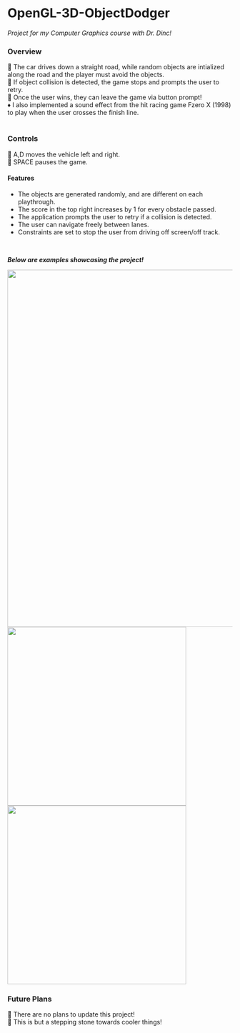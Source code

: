 # OpenGL-3D-ObjectDodger

 *Project for my Computer Graphics course with Dr. Dinc!*
### Overview ###
💠 The car drives down a straight road, while random objects are intialized along the road and the player must avoid the objects.
<br> 💠 If object collision is detected, the game stops and prompts the user to retry. 
<br> 💠 Once the user wins, they can leave the game via button prompt! 
<br> ♦️ I also implemented a sound effect from the hit racing game Fzero X (1998) to play when the user crosses the finish line.
<br><br>

### Controls ###
💠 A,D moves the vehicle left and right. <br>
💠 SPACE pauses the game.
#### Features ####
* The objects are generated randomly, and are different on each playthrough.
* The score in the top right increases by 1 for every obstacle passed.
* The application prompts the user to retry if a collision is detected.
* The user can navigate freely between lanes.
* Constraints are set to stop the user from driving off screen/off track.
<br>

___Below are examples showcasing the project!___
<p float="left">
 <img src = "https://user-images.githubusercontent.com/96930484/148026222-32ee468c-e17b-4d9f-8d16-19d48dcf2cad.gif" width = "800" />
 <img src = "https://user-images.githubusercontent.com/96930484/148027634-402f5073-e884-43de-a321-ca77c4c679e6.jpg" width = "400" />
 <img src = "https://user-images.githubusercontent.com/96930484/148027684-b3847d3d-6e65-44a0-8145-18d66bfa7620.jpg" width = "400" />
</p>
 
### Future Plans ###
🌟 There are no plans to update this project!
<br> 🌟 This is but a stepping stone towards cooler things!

